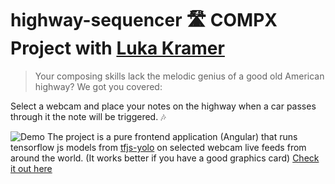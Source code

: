 
# highway-sequencer 🛣 COMPX Project with [Luka Kramer](https://github.com/remarkies)
 
>Your composing skills lack the melodic genius of a good old American highway? We got you covered:

Select a webcam and place your notes on the highway when a car passes through it the note will be triggered. 🎶

![Demo](demo/demo.gif)
The project is a pure frontend application (Angular) that runs tensorflow js models from [tfjs-yolo](https://github.com/shaqian/tfjs-yolo) on selected webcam live feeds from around the world. (It works better if you have a good graphics card)
[Check it out here](https://dariush-mehdiaraghi.github.io/highway-sequencer/)
